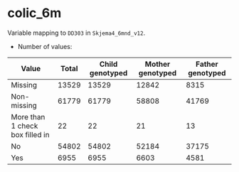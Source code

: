 # colic_6m
Variable mapping to `DD303` in `Skjema4_6mnd_v12`.
- Number of values:

| Value | Total | Child genotyped | Mother genotyped | Father genotyped |
| ----- | ----- | --------------- | ---------------- | ---------------- |
| Missing | 13529 | 13529 | 12842 | 8315 |
| Non-missing | 61779 | 61779 | 58808 | 41769 |
| More than 1 check box filled in | 22 | 22 | 21 |13 |
| No | 54802 | 54802 | 52184 |37175 |
| Yes | 6955 | 6955 | 6603 |4581 |



